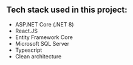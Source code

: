 ## Tech stack used in this project:

- ASP.NET Core (.NET 8)
- React.JS
- Entity Framework Core
- Microsoft SQL Server
- Typescript
- Clean architecture
